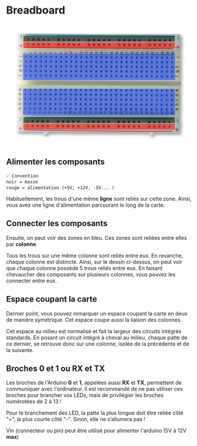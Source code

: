 # Breadboard

![](Assets/img/breadboard.png "Principe de la breadboard")

## Alimenter les composants
```note
💡 Convention
noir = masse
rouge = alimentation (+5V, +12V, -5V... )
```

Habituellement, les trous d'une même **ligne** sont reliés sur cette zone. Ainsi, vous avez une ligne d'alimentation parcourant le long de la carte.

## Connecter les composants

Ensuite, on peut voir des zones en bleu. Ces zones sont reliées entre elles par **colonne**. 

Tous les trous sur une même colonne sont reliés entre eux. En revanche, chaque colonne est distincte. Ainsi, sur le dessin ci-dessus, on peut voir que chaque colonne possède 5 trous reliés entre eux. En faisant chevaucher des composants sur plusieurs colonnes, vous pouvez les connecter entre eux.

## Espace coupant la carte

Dernier point, vous pouvez remarquer un espace coupant la carte en deux de manière symétrique. Cet espace coupe aussi la liaison des colonnes.

Cet espace au milieu est normalisé et fait la largeur des circuits intégrés standards. En posant un circuit intégré à cheval au milieu, chaque patte de ce dernier, se retrouve donc sur une colonne, isolée de la précédente et de la suivante.

## Broches 0 et 1 ou RX et TX

Les broches de l'Arduino **0** et **1**, appelées aussi **RX** et **TX**, permettent de communiquer avec l'ordinateur. Il est recommandé de ne pas utiliser ces broches pour brancher vos LEDs, mais de privilégier les broches numérotées de 2 à 13 !

Pour le branchement des LED, la patte la plus longue doit être reliée côté "+", la plus courte côté "-". Sinon, elle ne s’allumera pas !

Vin (connecteur ou pin) peut être utilisé pour alimenter l'arduino (5V à 12V **max**)